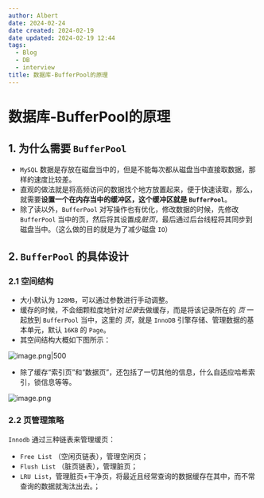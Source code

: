 ```yaml
---
author: Albert
date: 2024-02-24
date created: 2024-02-19
date updated: 2024-02-19 12:44
tags:
  - Blog
  - DB
  - interview
title: 数据库-BufferPool的原理
---
```


# 数据库-BufferPool的原理

## 1. 为什么需要 `BufferPool`

- `MySQL` 数据是存放在磁盘当中的，但是不能每次都从磁盘当中直接取数据，那样的速度比较差。
- 直观的做法就是将高频访问的数据找个地方放置起来，便于快速读取，那么，就需要**设置一个在内存当中的缓冲区，这个缓冲区就是 `BufferPool`**。
- 除了读以外，`BufferPool` 对写操作也有优化，修改数据的时候，先修改 `BufferPool` 当中的页，然后将其设置成*脏页*，最后通过后台线程将其同步到磁盘当中。（这么做的目的就是为了减少磁盘 `IO`）

## 2. `BufferPool` 的具体设计

### 2.1 空间结构

- 大小默认为 `128MB`，可以通过参数进行手动调整。
- 缓存的时候，不会细颗粒度地针对*记录*去做缓存，而是将该记录所在的 _页_ 一起放到 `BufferPool` 当中，这里的 _页_，就是 `InnoDB` 引擎存储、管理数据的基本单元，默认 `16KB` 的 `Page`。
- 其空间结构大概如下图所示：

![image.png|500](https://img-20221128.oss-cn-shanghai.aliyuncs.com/img-2023-05/20240224165420.png)

- 除了缓存“索引页”和“数据页”，还包括了一切其他的信息，什么自适应哈希索引，锁信息等等。

![image.png](https://img-20221128.oss-cn-shanghai.aliyuncs.com/img-2023-05/20240224165459.png)

### 2.2 页管理策略

`Innodb` 通过三种链表来管理缓页：

- `Free List` （空闲页链表），管理空闲页；
- `Flush List` （脏页链表），管理脏页；
- `LRU List`，管理脏页+干净页，将最近且经常查询的数据缓存在其中，而不常查询的数据就淘汰出去。；
